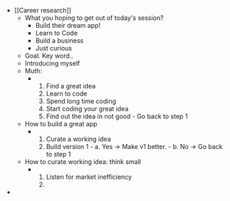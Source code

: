 - [[Career research]]
	- What you hoping to get out of today's session?
		- Build their dream app!
		- Learn to Code
		- Build a business
		- Just curious
	- Goal. Key word..
	- Introducing myself
	- Muth:
		- 1. Find a great idea
		  2. Learn to code
		  3. Spend long time coding
		  4. Start coding your great idea
		  5. Find out the idea in not good - Go back to step 1
	- How to build a great app
		- 1. Curate a working idea
		  2. Build version 1 - a. Yes -> Make v1 better. - b. No -> Go back to step 1
	- How to curate working idea: think small
		- 1. Listen for market inefficiency 
		  2.
-